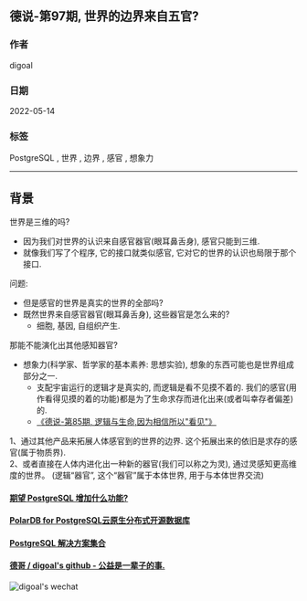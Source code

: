## 德说-第97期, 世界的边界来自五官?    
                                       
### 作者                                            
digoal                                                                
                                                                
### 日期                                                                
2022-05-14                                                               
                                                                
### 标签                                                             
PostgreSQL , 世界 , 边界 , 感官 , 想象力                                  
                                                              
----                                                              
                                                              
## 背景        
  
世界是三维的吗?  
- 因为我们对世界的认识来自感官器官(眼耳鼻舌身), 感官只能到三维.    
- 就像我们写了个程序, 它的接口就类似感官, 它对它的世界的认识也局限于那个接口.   
  
  
问题:  
- 但是感官的世界是真实的世界的全部吗?   
- 既然世界来自感官器官(眼耳鼻舌身), 这些器官是怎么来的?    
    - 细胞, 基因, 自组织产生.    
  
那能不能演化出其他感知器官?     
- 想象力(科学家、哲学家的基本素养: 思想实验), 想象的东西可能也是世界组成部分之一.   
    - 支配宇宙运行的逻辑才是真实的, 而逻辑是看不见摸不着的.  我们的感官(用作看得见摸的着的功能)都是为了生命求存而进化出来(或者叫幸存者偏差)的.   
    - [《德说-第85期, 逻辑与生命,因为相信所以"看见"》](../202201/20220110_04.md)  
  
1、通过其他产品来拓展人体感官到的世界的边界.  这个拓展出来的依旧是求存的感官(属于物质界).   
2、或者直接在人体内进化出一种新的器官(我们可以称之为灵), 通过灵感知更高维度的世界。 (逻辑“器官”, 这个“器官”属于本体世界, 用于与本体世界交流)     
    
  
#### [期望 PostgreSQL 增加什么功能?](https://github.com/digoal/blog/issues/76 "269ac3d1c492e938c0191101c7238216")
  
  
#### [PolarDB for PostgreSQL云原生分布式开源数据库](https://github.com/ApsaraDB/PolarDB-for-PostgreSQL "57258f76c37864c6e6d23383d05714ea")
  
  
#### [PostgreSQL 解决方案集合](https://yq.aliyun.com/topic/118 "40cff096e9ed7122c512b35d8561d9c8")
  
  
#### [德哥 / digoal's github - 公益是一辈子的事.](https://github.com/digoal/blog/blob/master/README.md "22709685feb7cab07d30f30387f0a9ae")
  
  
![digoal's wechat](../pic/digoal_weixin.jpg "f7ad92eeba24523fd47a6e1a0e691b59")
  
